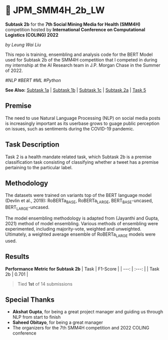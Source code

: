 # 🐤 JPM_SMM4H_2b_LW

**Subtask 2b** for the **7th Social Mining Media for Health (SMM4H)** competition hosted by **International Conference on Computational Logistics (COLING) 2022**

_by Leung Wai Liu_

This repo is training, ensembling and analysis code for the BERT Model used for Subtask 2b of the SMM4H competition that I competed in during my internship at the AI Research team in J.P. Morgan Chase in the Summer of 2022. 

_\#NLP \#BERT \#ML \#Python_

**See Also:** [Subtask 1a](https://github.com/leungwai/JPM_SMM4H_1a_LW) | [Subtask 1b](https://github.com/leungwai/JPM_SMM4H_1b_LW) | [Subtask 1c](https://github.com/leungwai/JPM_SMM4H_1c_LW) | [Subtask 2a](https://github.com/leungwai/JPM_SMM4H_2a_LW) | [Task 5](https://github.com/leungwai/JPM_SMM4H_5_LW) 

## Premise
The need to use Natural Language Processing \(NLP\) on social media posts is increasingly important as its userbase grows to guage public perception on issues, such as sentiments during the COVID-19 pandemic. 

## Task Description
Task 2 is a health mandate related task, which Subtask 2b is a premise classification task consisting of classifying whether a tweet has a premise pertaining to the particular label.

## Methodology
The datasets were trained on variants top of the BERT language model \(Devlin et al., 2019\): RoBERTa<sub>BASE</sub>, RoBERTa<sub>LARGE</sub>, BERT<sub>BASE</sub>-uncased, BERT<sub>LARGE</sub>-uncased.

The model ensembling methodology is adapted from \(Jayanthi and Gupta, 2021\) method of model ensembling. Various methods of ensembling were experimented, including majority-vote, weighted and unweighted. Ultimately, a weighted average ensemble of RoBERTa<sub>LARGE</sub> models were used. 

## Results 
**Performance Metric for Subtask 2b**
| Task | F1-Score |
| ---: | :---: |
| Task 2b | 0.701 | 

> Tied **1st** of 14 submissions

## Special Thanks
- **Akshat Gupta**, for being a great project manager and guiding us through NLP from start to finish
- **Saheed Obitayo**, for being a great manager
- The organizers for the 7th SMM4H competition and 2022 COLING conference
